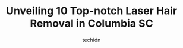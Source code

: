 ---
layout: ampstory
image: https://i0.wp.com/www.depkes.org/wp-content/uploads/2023/06/laser-hair-removal-0-in-columbia-sc-1685798948.jpeg?resize=640,853
author: techidn
featured: false
description: Discover the impressive array of Laser Hair Removal options in Columbia SC, where you can find 10 of the largest Laser Hair Removal establishments in the area. From renowned classics to hidd
title: Unveiling 10 Top-notch Laser Hair Removal in Columbia SC
cover:
   title: Unveiling 10 Top-notch Laser Hair Removal in Columbia SC
   subtitle: Rickpate
   background: https://www.depkes.org/wp-content/uploads/2023/06/laser-hair-removal-0-in-columbia-sc-1685798948.jpeg

pages: 
 - layout: thirds
   top: <h1>#1 Brazilian Wax and Spa By Claudia</h1>
   bottom: "<p>I had a wax with Alejandra and it was a fantastic first experience at this establishment. Alejandra had a calm vibe, she was quick and *thorough* (which if youve been wa</p>"
   background: https://www.depkes.org/wp-content/uploads/2023/06/laser-hair-removal-1-in-columbia-sc-1685798949.jpeg
   backgroundblur: true
 - layout: thirds
   top: <h1>#2 Sugar Coated waxing and sugaring</h1>
   bottom: "<p>I have been a customer here for at least 2 yrs now and Im confused about the 2 negative reviews about the waxing hurting. Its WAXING!!!  And especially if its your 1st</p>"
   background: https://www.depkes.org/wp-content/uploads/2023/06/laser-hair-removal-2-in-columbia-sc-1685798949.jpeg
   cta:
      link: https://www.depkes.org/blog/unveiling-10-top-notch-laser-hair-removal-in-columbia-sc/
      text: Unveiling 10 Top-notch Laser Hair Removal in Columbia SC
 - layout: thirds
   top: <h1>#3 The Skin Studio Day Spa</h1>
   bottom: "<p>2604 Devine St, Columbia, SC 29205, United States</p>"
   background: https://www.depkes.org/wp-content/uploads/2023/06/laser-hair-removal-3-in-columbia-sc-1685798949.jpeg
   cta:
      link: https://www.depkes.org/blog/unveiling-10-top-notch-laser-hair-removal-in-columbia-sc/
      text: Unveiling 10 Top-notch Laser Hair Removal in Columbia SC
 - layout: thirds
   top: <h1>#4 European Wax Center</h1>
   bottom: "<p>141 Pelham Dr Suite E, Columbia, SC 29209, United States</p>"
   background: https://images.unsplash.com/photo-1509114397022-ed747cca3f65?ixlib=rb-4.0.3&ixid=MnwxMjA3fDB8MHxwaG90by1wYWdlfHx8fGVufDB8fHx8&auto=format&fit=crop&w=640&h=853&q=80
   cta:
      link: https://www.depkes.org/blog/unveiling-10-top-notch-laser-hair-removal-in-columbia-sc/
      text: Unveiling 10 Top-notch Laser Hair Removal in Columbia SC
 - layout: thirds
   top: <h1>#5 European Wax Center</h1>
   bottom: "<p>280 Harbison Blvd Suite 4, Columbia, SC 29212, United States</p>"
   background: https://images.unsplash.com/photo-1567095761054-7a02e69e5c43?ixlib=rb-4.0.3&ixid=MnwxMjA3fDB8MHxwaG90by1wYWdlfHx8fGVufDB8fHx8&auto=format&fit=crop&w=640&h=853&q=80
   cta:
      link: https://www.depkes.org/blog/unveiling-10-top-notch-laser-hair-removal-in-columbia-sc/
      text: Unveiling 10 Top-notch Laser Hair Removal in Columbia SC
 - layout: thirds
   top: <h1>#6 Rejuvenations Laser Center & Medical Spa</h1>
   bottom: "<p>7182 Woodrow St Suite 100, Irmo, SC 29063, United States</p>"
   background: https://images.unsplash.com/photo-1488554378835-f7acf46e6c98?ixlib=rb-4.0.3&ixid=MnwxMjA3fDB8MHxwaG90by1wYWdlfHx8fGVufDB8fHx8&auto=format&fit=crop&w=640&h=853&q=80
   cta:
      link: https://www.depkes.org/blog/unveiling-10-top-notch-laser-hair-removal-in-columbia-sc/
      text: Unveiling 10 Top-notch Laser Hair Removal in Columbia SC
 - layout: thirds
   top: <h1>#7 Studio G Aesthetics</h1>
   bottom: "<p>7453 Irmo Dr C, Columbia, SC 29212, United States</p>"
   background: https://images.unsplash.com/photo-1533998839656-76f5e4b2bccb?ixlib=rb-4.0.3&ixid=MnwxMjA3fDB8MHxwaG90by1wYWdlfHx8fGVufDB8fHx8&auto=format&fit=crop&w=640&h=853&q=80
   cta:
      link: https://www.depkes.org/blog/unveiling-10-top-notch-laser-hair-removal-in-columbia-sc/
      text: Unveiling 10 Top-notch Laser Hair Removal in Columbia SC
 - layout: thirds
   middle: Continue reading...
   background: https://images.unsplash.com/photo-1462556791646-c201b8241a94?ixlib=rb-4.0.3&ixid=MnwxMjA3fDB8MHxwaG90by1wYWdlfHx8fGVufDB8fHx8&auto=format&fit=crop&w=640&h=853&q=80
   cta:
      link: https://www.depkes.org/blog/unveiling-10-top-notch-laser-hair-removal-in-columbia-sc/
      text: Unveiling 10 Top-notch Laser Hair Removal in Columbia SC
      
---